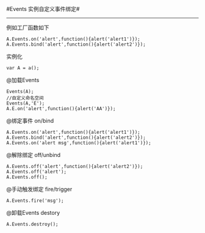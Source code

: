 #Events 实例自定义事件绑定#

---
例如工厂函数如下

	A.Events.on('alert',function(){alert('alert1')});
	A.Events.bind('alert',function(){alert('alert2')});
实例化 

	var A = a();
	
@加载Events

	Events(A);
	//自定义命名空间
	Events(A,'E');
	A.E.on('alert',function(){alert('AA')});

@绑定事件 on/bind

	A.Events.on('alert',function(){alert('alert1')});
	A.Events.bind('alert',function(){alert('alert2')});
	A.Events.on('alert msg',function(){alert('alert1')});

@解除绑定 off/unbind

	A.Events.off('alert',function(){alert('alert2')});
	A.Events.off('alert');
	A.Events.off();
	
@手动触发绑定 fire/trigger
	
	A.Events.fire('msg');
	
@卸载Events destory
	
	A.Events.destroy();